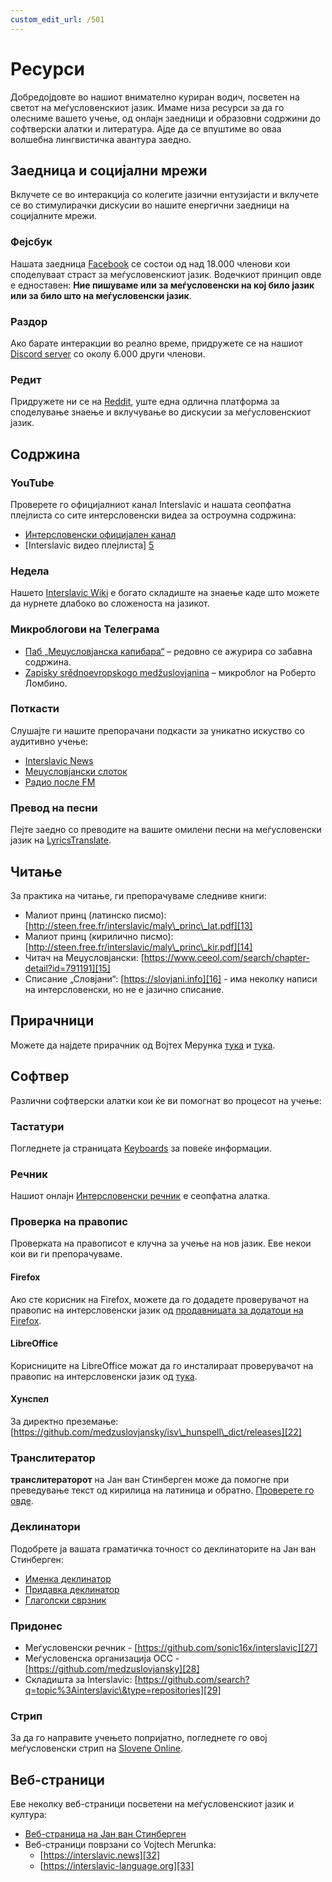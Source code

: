 ```yaml
---
custom_edit_url: /501
---
```


# Ресурси

Добредојдовте во нашиот внимателно куриран водич, посветен на светот на меѓусловенскиот јазик. Имаме низа ресурси за да го олесниме вашето учење, од онлајн заедници и образовни содржини до софтверски алатки и литература. Ајде да се впуштиме во оваа волшебна лингвистичка авантура заедно.

## Заедница и социјални мрежи

Вклучете се во интеракција со колегите јазични ентузијасти и вклучете се во стимулирачки дискусии во нашите енергични заедници на социјалните мрежи.

### Фејсбук

Нашата заедница [Facebook][1] се состои од над 18.000 членови кои споделуваат страст за меѓусловенскиот јазик. Водечкиот принцип овде е едноставен: **Ние пишуваме или за меѓусловенски на кој било јазик или за било што на меѓусловенски јазик**.

### Раздор

Ако барате интеракции во реално време, придружете се на нашиот [Discord server][2] со околу 6.000 други членови.

### Редит

Придружете ни се на [Reddit][3], уште една одлична платформа за споделување знаење и вклучување во дискусии за меѓусловенскиот јазик.

## Содржина

### YouTube

Проверете го официјалниот канал Interslavic и нашата сеопфатна плејлиста со сите интерсловенски видеа за остроумна содржина:

- [Интерсловенски официјален канал][4]
- [Interslavic видео плејлиста] [5]

### Недела

Нашето [Interslavic Wiki][6] е богато складиште на знаење каде што можете да нурнете длабоко во сложеноста на јазикот.

### Микроблогови на Телеграма

- [Паб „Меџусловјанска капибара“][7] – редовно се ажурира со забавна содржина.
- [Zapisky srědnoevropskogo medžuslovjanina][8] – микроблог на Роберто Ломбино.

### Поткасти

Слушајте ги нашите препорачани подкасти за уникатно искуство со аудитивно учење:

- [Interslavic News][9]
- [Меџусловјански слоток][10]
- [Радио после FM][11]

### Превод на песни

Пејте заедно со преводите на вашите омилени песни на меѓусловенски јазик на [LyricsTranslate][12].

## Читање

За практика на читање, ги препорачуваме следниве книги:

- Малиот принц (латинско писмо): [http://steen.free.fr/interslavic/maly\_princ\_lat.pdf][13]
- Малиот принц (кирилично писмо): [http://steen.free.fr/interslavic/maly\_princ\_kir.pdf][14]
- Читач на Меџусловјански: [https://www.ceeol.com/search/chapter-detail?id=791191][15]
- Списание „Словјани“: [https://slovjani.info][16] - има неколку написи на интерсловенски, но не е јазично списание.

## Прирачници

Можете да најдете прирачник од Војтех Мерунка [тука][17] и [тука][15].

## Софтвер

Различни софтверски алатки кои ќе ви помогнат во процесот на учење:

### Тастатури

Погледнете ја страницата [Keyboards][18] за повеќе информации.

### Речник

Нашиот онлајн [Интерсловенски речник][19] е сеопфатна алатка.

### Проверка на правопис

Проверката на правописот е клучна за учење на нов јазик. Еве некои кои ви ги препорачуваме.

#### Firefox

Ако сте корисник на Firefox, можете да го додадете проверувачот на правопис на интерсловенски јазик од [продавницата за додатоци на Firefox][20].

#### LibreOffice

Корисниците на LibreOffice можат да го инсталираат проверувачот на правопис на интерсловенски јазик од [тука][21].

#### Хунспел

За директно преземање: [https://github.com/medzuslovjansky/isv\_hunspell\_dict/releases][22]

### Транслитератор

**транслитераторот** на Јан ван Стинберген може да помогне при преведување текст од кирилица на латиница и обратно. [Проверете го овде][23].

### Деклинатори

Подобрете ја вашата граматичка точност со деклинаторите на Јан ван Стинберген:

- [Именка деклинатор][24]
- [Придавка деклинатор][25]
- [Глаголски сврзник][26]

### Придонес

- Меѓусловенски речник - [https://github.com/sonic16x/interslavic][27]
- Меѓусловенска организација ОСС - [https://github.com/medzuslovjansky][28]
- Складишта за Interslavic: [https://github.com/search?q=topic%3Ainterslavic\&type=repositories][29]

### Стрип

За да го направите учењето попријатно, погледнете го овој меѓусловенски стрип на [Slovene Online][30].

## Веб-страници

Еве неколку веб-страници посветени на меѓусловенскиот јазик и култура:

- [Веб-страница на Јан ван Стинберген][31]
- Веб-страници поврзани со Vojtech Merunka:
  - [https://interslavic.news][32]
  - [https://interslavic-language.org][33]

[1]: https://www.facebook.com/groups/interslavic

[2]: https://discord.com/invite/n3saqm27QW

[3]: https://www.reddit.com/r/interslavic/

[4]: https://www.youtube.com/channel/UCShYXuD2TyJlYd9UWUUiYiA

[5]: https://www.youtube.com/playlist?list=PLT_X5HnKrXoiL3a5oK9Tv977JI8ijvFNM

[6]: https://isv.miraheze.org/

[7]: https://t.me/interslavicthings

[8]: https://t.me/zapiskysm

[9]: https://interslavic.news/podkast

[10]: https://linktr.ee/medzuslovjansky.slovotok

[11]: https://tyflonet.com/siciliano/arhiv/

[12]: https://lyricstranslate.com/language/interslavic

[13]: http://steen.free.fr/interslavic/maly_princ_lat.pdf

[14]: http://steen.free.fr/interslavic/maly_princ_kir.pdf

[15]: https://www.ceeol.com/search/chapter-detail?id=791191

[16]: https://slovjani.info

[17]: https://www.patro.cz/interslavic-zonal-constructed-language/

[18]: ./keyboards/index.md

[19]: https://interslavic-dictionary.com/

[20]: https://addons.mozilla.org/en-US/firefox/addon/interslavic-spellcheck/

[21]: https://extensions.libreoffice.org/en/extensions/show/15995

[22]: https://github.com/medzuslovjansky/isv_hunspell_dict/releases

[23]: http://steen.free.fr/interslavic/transliterator.html

[24]: http://steen.free.fr/interslavic/declinator.html

[25]: http://steen.free.fr/interslavic/adjectivator.html

[26]: http://steen.free.fr/interslavic/conjugator.html

[27]: https://github.com/sonic16x/interslavic

[28]: https://github.com/medzuslovjansky

[29]: https://github.com/search?q=topic%3Ainterslavic&type=repositories

[30]: https://slovene.online/animation/1.0/msl/index.html

[31]: http://steen.free.fr/interslavic

[32]: https://interslavic.news

[33]: https://interslavic-language.org

